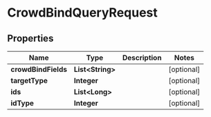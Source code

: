 

# CrowdBindQueryRequest


## Properties

Name | Type | Description | Notes
------------ | ------------- | ------------- | -------------
**crowdBindFields** | **List&lt;String&gt;** |  |  [optional]
**targetType** | **Integer** |  |  [optional]
**ids** | **List&lt;Long&gt;** |  |  [optional]
**idType** | **Integer** |  |  [optional]



